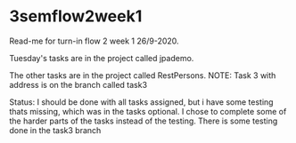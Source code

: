 # 3semflow2week1
Read-me for turn-in flow 2 week 1 26/9-2020.

Tuesday's tasks are in the project called jpademo.

The other tasks are in the project called RestPersons.
NOTE:
Task 3 with address is on the branch called task3

Status:
I should be done with all tasks assigned, but i have some testing thats missing, which was in the tasks optional.
I chose to complete some of the harder parts of the tasks instead of the testing.
There is some testing done in the task3 branch
